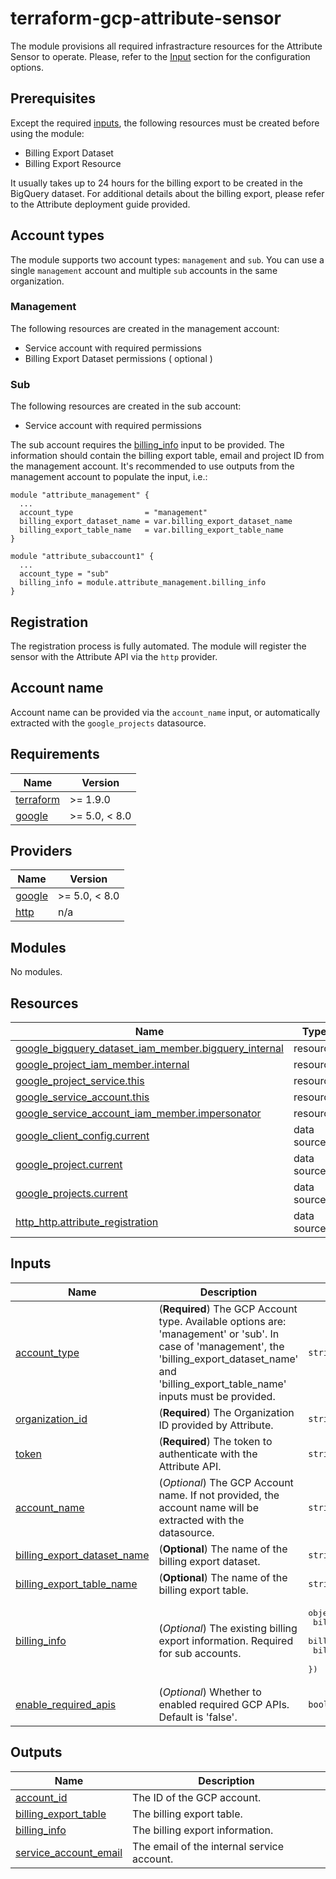 # terraform-gcp-attribute-sensor
The module provisions all required infrastracture resources for the Attribute Sensor to operate. Please, refer to the [Input](#inputs) section for the configuration options.
## Prerequisites
Except the required [inputs](#inputs), the following resources must be created before using the module:
- Billing Export Dataset
- Billing Export Resource

It usually takes up to 24 hours for the billing export to be created in the BigQuery dataset. For additional details about the billing export, please refer to the Attribute deployment guide provided.
## Account types
The module supports two account types: `management` and `sub`. You can use a single `management` account and multiple `sub` accounts in the same organization.
### Management
The following resources are created in the management account:
- Service account with required permissions
- Billing Export Dataset permissions ( optional )
### Sub
The following resources are created in the sub account:
- Service account with required permissions

The sub account requires the [billing\_info](#input\_billing\_info) input to be provided. The information should contain the billing export table, email and project ID from the management account. It's recommended to use outputs from the management account to populate the input, i.e.:
```hcl
module "attribute_management" {
  ...
  account_type                = "management"
  billing_export_dataset_name = var.billing_export_dataset_name
  billing_export_table_name   = var.billing_export_table_name
}

module "attribute_subaccount1" {
  ...
  account_type = "sub"
  billing_info = module.attribute_management.billing_info
}
```
## Registration
The registration process is fully automated. The module will register the sensor with the Attribute API via the `http` provider.
## Account name
Account name can be provided via the `account_name` input, or automatically extracted with the `google_projects` datasource.
<!-- BEGIN_TF_DOCS -->
## Requirements

| Name | Version |
|------|---------|
| <a name="requirement_terraform"></a> [terraform](#requirement\_terraform) | >= 1.9.0 |
| <a name="requirement_google"></a> [google](#requirement\_google) | >= 5.0, < 8.0 |

## Providers

| Name | Version |
|------|---------|
| <a name="provider_google"></a> [google](#provider\_google) | >= 5.0, < 8.0 |
| <a name="provider_http"></a> [http](#provider\_http) | n/a |

## Modules

No modules.

## Resources

| Name | Type |
|------|------|
| [google_bigquery_dataset_iam_member.bigquery_internal](https://registry.terraform.io/providers/hashicorp/google/latest/docs/resources/bigquery_dataset_iam_member) | resource |
| [google_project_iam_member.internal](https://registry.terraform.io/providers/hashicorp/google/latest/docs/resources/project_iam_member) | resource |
| [google_project_service.this](https://registry.terraform.io/providers/hashicorp/google/latest/docs/resources/project_service) | resource |
| [google_service_account.this](https://registry.terraform.io/providers/hashicorp/google/latest/docs/resources/service_account) | resource |
| [google_service_account_iam_member.impersonator](https://registry.terraform.io/providers/hashicorp/google/latest/docs/resources/service_account_iam_member) | resource |
| [google_client_config.current](https://registry.terraform.io/providers/hashicorp/google/latest/docs/data-sources/client_config) | data source |
| [google_project.current](https://registry.terraform.io/providers/hashicorp/google/latest/docs/data-sources/project) | data source |
| [google_projects.current](https://registry.terraform.io/providers/hashicorp/google/latest/docs/data-sources/projects) | data source |
| [http_http.attribute_registration](https://registry.terraform.io/providers/hashicorp/http/latest/docs/data-sources/http) | data source |

## Inputs

| Name | Description | Type | Default | Required |
|------|-------------|------|---------|:--------:|
| <a name="input_account_type"></a> [account\_type](#input\_account\_type) | (**Required**) The GCP Account type. Available options are: 'management' or 'sub'. In case of 'management', the 'billing\_export\_dataset\_name' and 'billing\_export\_table\_name' inputs must be provided. | `string` | n/a | yes |
| <a name="input_organization_id"></a> [organization\_id](#input\_organization\_id) | (**Required**) The Organization ID provided by Attribute. | `string` | n/a | yes |
| <a name="input_token"></a> [token](#input\_token) | (**Required**) The token to authenticate with the Attribute API. | `string` | n/a | yes |
| <a name="input_account_name"></a> [account\_name](#input\_account\_name) | (*Optional*) The GCP Account name. If not provided, the account name will be extracted with the datasource. | `string` | `""` | no |
| <a name="input_billing_export_dataset_name"></a> [billing\_export\_dataset\_name](#input\_billing\_export\_dataset\_name) | (**Optional**) The name of the billing export dataset. | `string` | `""` | no |
| <a name="input_billing_export_table_name"></a> [billing\_export\_table\_name](#input\_billing\_export\_table\_name) | (**Optional**) The name of the billing export table. | `string` | `""` | no |
| <a name="input_billing_info"></a> [billing\_info](#input\_billing\_info) | (*Optional*) The existing billing export information. Required for sub accounts. | <pre>object({<br>    billing_export_table      = string<br>    billing_export_email      = string<br>    billing_export_project_id = string<br>  })</pre> | <pre>{<br>  "billing_export_email": "",<br>  "billing_export_project_id": "",<br>  "billing_export_table": ""<br>}</pre> | no |
| <a name="input_enable_required_apis"></a> [enable\_required\_apis](#input\_enable\_required\_apis) | (*Optional*) Whether to enabled required GCP APIs. Default is 'false'. | `bool` | `false` | no |

## Outputs

| Name | Description |
|------|-------------|
| <a name="output_account_id"></a> [account\_id](#output\_account\_id) | The ID of the GCP account. |
| <a name="output_billing_export_table"></a> [billing\_export\_table](#output\_billing\_export\_table) | The billing export table. |
| <a name="output_billing_info"></a> [billing\_info](#output\_billing\_info) | The billing export information. |
| <a name="output_service_account_email"></a> [service\_account\_email](#output\_service\_account\_email) | The email of the internal service account. |
<!-- END_TF_DOCS -->